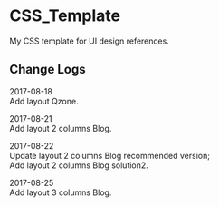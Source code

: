 # CSS_Template
My CSS template for UI design references.
## Change Logs
<p>
2017-08-18<br/>
Add layout Qzone.
</p>
<p>
2017-08-21<br/>
Add layout 2 columns Blog.
</p>
<p>
2017-08-22<br/>
Update layout 2 columns Blog recommended version;<br/>
Add layout 2 columns Blog solution2.
</p>
<p>
2017-08-25<br/>
Add layout 3 columns Blog.
</p>